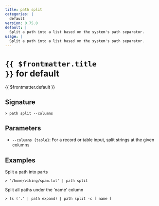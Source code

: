 ```yaml
---
title: path split
categories: |
  default
version: 0.75.0
default: |
  Split a path into a list based on the system's path separator.
usage: |
  Split a path into a list based on the system's path separator.
---
```


# <code>{{ $frontmatter.title }}</code> for default

<div class='command-title'>{{ $frontmatter.default }}</div>

## Signature

```> path split --columns```

## Parameters

 -  `--columns {table}`: For a record or table input, split strings at the given columns

## Examples

Split a path into parts
```shell
> '/home/viking/spam.txt' | path split
```

Split all paths under the 'name' column
```shell
> ls ('.' | path expand) | path split -c [ name ]
```
